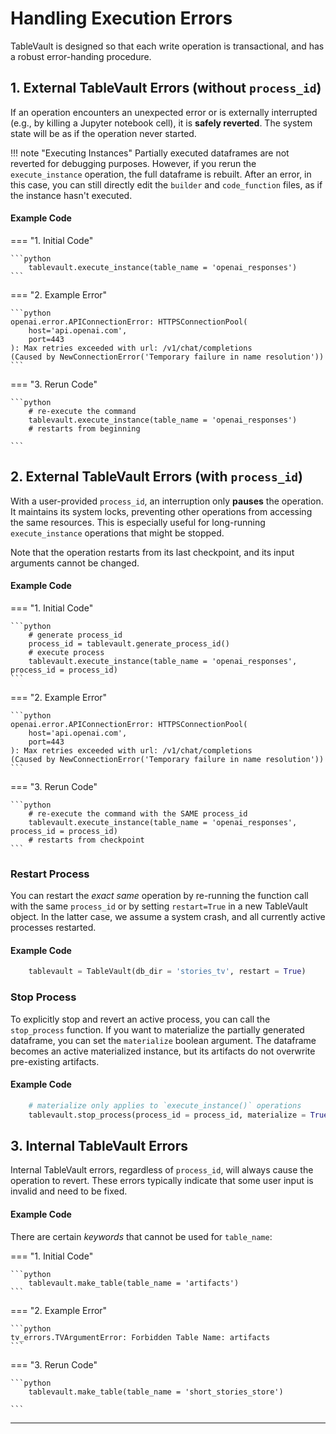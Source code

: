 # Handling Execution Errors

TableVault is designed so that each write operation is transactional, and has a robust error-handing procedure.

## 1. External TableVault Errors (without `process_id`)

If an operation encounters an unexpected error or is externally interrupted (e.g., by killing a Jupyter notebook cell), it is **safely reverted**. The system state will be as if the operation never started.

!!! note "Executing Instances"
    Partially executed dataframes are not reverted for debugging purposes. However, if you rerun the `execute_instance` operation, the full dataframe is rebuilt. After an error, in this case, you can still directly edit the `builder` and `code_function` files, as if the instance hasn't executed.

#### Example Code

=== "1. Initial Code"

    ```python
        tablevault.execute_instance(table_name = 'openai_responses')
    ```

=== "2. Example Error"

    ```python
    openai.error.APIConnectionError: HTTPSConnectionPool(
        host='api.openai.com',
        port=443
    ): Max retries exceeded with url: /v1/chat/completions
    (Caused by NewConnectionError('Temporary failure in name resolution'))
    ```

=== "3. Rerun Code"

    ```python
        # re-execute the command
        tablevault.execute_instance(table_name = 'openai_responses')
        # restarts from beginning

    ```

## 2. External TableVault Errors (with `process_id`)

With a user-provided `process_id`, an interruption only **pauses** the operation. It maintains its system locks, preventing other operations from accessing the same resources.  This is especially useful for long-running `execute_instance` operations that might be stopped. 

Note that the operation restarts from its last checkpoint, and its input arguments cannot be changed.

#### Example Code

=== "1. Initial Code"

    ```python
        # generate process_id
        process_id = tablevault.generate_process_id()
        # execute process
        tablevault.execute_instance(table_name = 'openai_responses', process_id = process_id)
    ```

=== "2. Example Error"

    ```python
    openai.error.APIConnectionError: HTTPSConnectionPool(
        host='api.openai.com',
        port=443
    ): Max retries exceeded with url: /v1/chat/completions
    (Caused by NewConnectionError('Temporary failure in name resolution'))
    ```

=== "3. Rerun Code"

    ```python
        # re-execute the command with the SAME process_id
        tablevault.execute_instance(table_name = 'openai_responses', process_id = process_id)
        # restarts from checkpoint
    ```

### Restart Process

You can restart the *exact same* operation by re-running the function call with the same `process_id` or by setting `restart=True` in a new TableVault object. In the latter case, we assume a system crash, and all currently active processes restarted.

#### Example Code

```python
    tablevault = TableVault(db_dir = 'stories_tv', restart = True)
```

### Stop Process
To explicitly stop and revert an active process, you can call the `stop_process` function. If you want to materialize the partially generated dataframe, you can set the `materialize` boolean argument. The dataframe becomes an active materialized instance, but its artifacts do not overwrite pre-existing artifacts.

#### Example Code

```python
    # materialize only applies to `execute_instance()` operations
    tablevault.stop_process(process_id = process_id, materialize = True)
```


## 3. Internal TableVault Errors

Internal TableVault errors, regardless of `process_id`, will always cause the operation to revert. These errors typically indicate that some user input is invalid and need to be fixed.

#### Example Code

There are certain *keywords* that cannot be used for `table_name`:

=== "1. Initial Code"

    ```python
        tablevault.make_table(table_name = 'artifacts')
    ```

=== "2. Example Error"

    ```python
    tv_errors.TVArgumentError: Forbidden Table Name: artifacts
    ```

=== "3. Rerun Code"

    ```python
        tablevault.make_table(table_name = 'short_stories_store')

    ```

---
